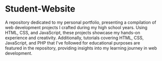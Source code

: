# Student-Website
A repository dedicated to my personal portfolio, presenting a compilation of web development projects I crafted during my high school years. Using HTML, CSS, and JavaScript, these projects showcase my hands-on experience and creativity. Additionally, tutorials covering HTML, CSS, JavaScript, and PHP that I've followed for educational purposes are featured in the repository, providing insights into my learning journey in web development.
